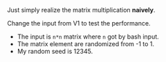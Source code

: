 Just simply realize the matrix multiplication **naively**.

Change the input from V1 to test the performance. 

- The input is `n*n` matrix where `n` got by bash input.
- The matrix element are randomized from -1 to 1.
- My random seed is 12345.